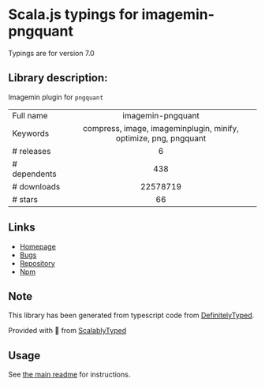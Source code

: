 
# Scala.js typings for imagemin-pngquant

Typings are for version 7.0

## Library description:
Imagemin plugin for `pngquant`

|                    |                 |
| ------------------ | :-------------: |
| Full name          | imagemin-pngquant |
| Keywords           | compress, image, imageminplugin, minify, optimize, png, pngquant |
| # releases         | 6 |
| # dependents       | 438 |
| # downloads        | 22578719 |
| # stars            | 66 |

## Links
- [Homepage](https://github.com/imagemin/imagemin-pngquant#readme)
- [Bugs](https://github.com/imagemin/imagemin-pngquant/issues)
- [Repository](https://github.com/imagemin/imagemin-pngquant)
- [Npm](https://www.npmjs.com/package/imagemin-pngquant)
    


## Note
This library has been generated from typescript code from [DefinitelyTyped](https://definitelytyped.org).

Provided with :purple_heart: from [ScalablyTyped](https://github.com/oyvindberg/ScalablyTyped)

## Usage
See [the main readme](../../readme.md) for instructions.


